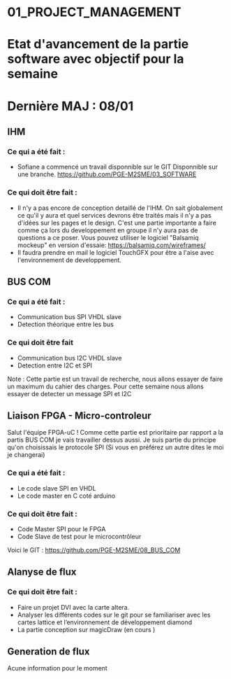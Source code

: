 # 01_PROJECT_MANAGEMENT

# Etat d'avancement de la partie software avec objectif pour la semaine
# Dernière MAJ : 08/01

## IHM

### Ce qui a été fait :
- Sofiane a commencé un travail disponnible sur le GIT Disponnible sur une branche.
https://github.com/PGE-M2SME/03_SOFTWARE

### Ce qui doit être fait :
-  Il n'y a pas encore de conception detaillé de l'IHM. On sait globalement ce qu'il y aura et quel services devrons être traités mais il n'y a pas d'idées sur les pages et le design. C'est une partie importante a faire comme ça lors du developpement en groupe il n'y aura pas de questions a ce poser.
Vous pouvez utiliser le logiciel "Balsamiq mockeup" en version d'essaie:
https://balsamiq.com/wireframes/
- Il faudra prendre en mail le logiciel TouchGFX pour être a l'aise avec l'environnement de developpement.

## BUS COM

### Ce qui a été fait :
- Communication bus SPI VHDL slave
- Detection théorique entre les bus

### Ce qui doit être fait
- Communication bus I2C VHDL slave
- Detection entre I2C et SPI

Note : Cette partie est un travail de recherche, nous allons essayer de faire un maximum du cahier des charges. Pour cette semaine nous allons essayer de detecter un message SPI et I2C

## Liaison FPGA - Micro-controleur
Salut l'équipe FPGA-uC !
Comme cette partie est prioritaire par rapport a la partis BUS COM je vais travailler dessus aussi.
Je suis partie du principe qu'on choisissais le protocole SPI (Si vous en préférez un autre dites le moi je changerai)

### Ce qui a été fait :
- Le code slave SPI en VHDL
- Le code master en C coté arduino

### Ce qui doit être fait :
- Code Master SPI pour le FPGA
- Code Slave de test pour le microcontrôleur

Voici le GIT : https://github.com/PGE-M2SME/08_BUS_COM

## Alanyse de flux

### Ce qui doit être fait :
- Faire un projet DVI avec la carte altera. 
- Analyser les différents codes sur le git pour se familiariser avec les cartes lattice et l’environnement de développement diamond
- La partie conception sur magicDraw (en cours )

## Generation de flux
Acune information pour le moment


